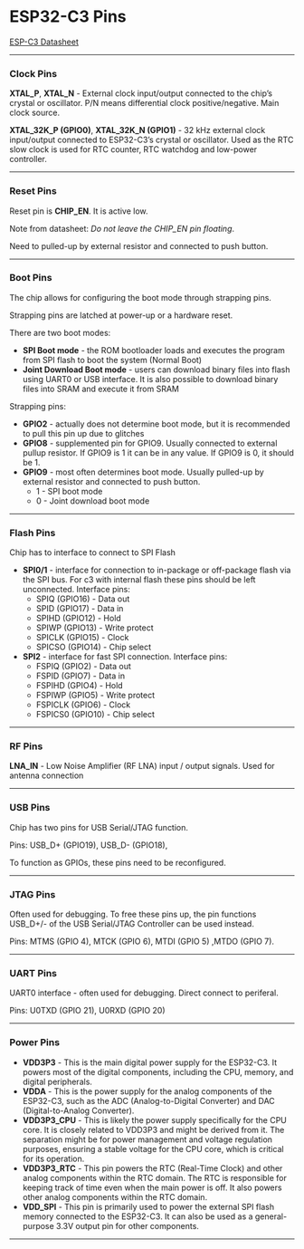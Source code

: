 # ESP32-C3 Pins

[ESP-C3 Datasheet](https://www.espressif.com/sites/default/files/documentation/esp32-c3_datasheet_en.pdf)

------

### Clock Pins

**XTAL_P**, **XTAL_N** - External clock input/output connected to the chip’s crystal or oscillator. P/N means differential clock positive/negative. Main clock source.

**XTAL_32K_P (GPIO0)**, **XTAL_32K_N (GPIO1)** - 32 kHz external clock input/output connected to ESP32-C3’s crystal or oscillator. Used as the RTC slow clock is used for RTC counter, RTC watchdog and low-power controller.

------

### Reset Pins

Reset pin is **CHIP_EN**. It is active low. 

Note from datasheet: *Do not leave the CHIP_EN pin floating*. 

Need to pulled-up by external resistor and connected to push button.  

------

### Boot Pins

The chip allows for configuring the boot mode through strapping pins.

Strapping pins are latched at power-up or a hardware reset.

There are two boot modes:

- **SPI Boot mode** - the ROM bootloader loads and executes the program from SPI flash to boot the system (Normal Boot)
- **Joint Download Boot mode** - users can download binary files into flash using UART0 or USB interface. It is also possible to download binary files into SRAM and execute it from SRAM

Strapping pins:

- **GPIO2** - actually does not determine boot mode, but it is recommended to pull
  this pin up due to glitches
- **GPIO8** - supplemented pin for GPIO9. Usually connected to external pullup resistor. If GPIO9 is 1 it can be in any value. If GPIO9 is 0, it should be 1.
- **GPIO9** - most often determines boot mode. Usually pulled-up by external resistor and connected to push button.
  - 1 - SPI boot mode
  - 0 - Joint download boot mode

------

### Flash Pins

Chip has to interface to connect to SPI Flash

- **SPI0/1** - interface for connection to in-package or off-package flash via the SPI bus. For c3 with internal flash these pins should be left unconnected. Interface pins:
  - SPIQ (GPIO16) - Data out
  - SPID (GPIO17) - Data in
  - SPIHD (GPIO12) - Hold
  - SPIWP (GPIO13) - Write protect
  - SPICLK (GPIO15) - Clock
  - SPICSO (GPIO14) - Chip select
- **SPI2** - interface for fast SPI connection. Interface pins:
  - FSPIQ (GPIO2) - Data out
  - FSPID (GPIO7) - Data in
  - FSPIHD (GPIO4) - Hold
  - FSPIWP (GPIO5) - Write protect
  - FSPICLK (GPIO6) - Clock
  - FSPICS0 (GPIO10) - Chip select

------

### RF Pins

**LNA_IN** - Low Noise Amplifier (RF LNA) input / output signals. Used for antenna connection

------

### USB Pins

Chip has two pins for USB Serial/JTAG function. 

Pins: USB_D+ (GPIO19), USB_D- (GPIO18),

To function as GPIOs, these pins need to be reconfigured. 

------

### JTAG Pins

Often used for debugging. To free these pins up, the pin functions USB_D+/- of the USB Serial/JTAG Controller can be used instead.

Pins: MTMS (GPIO 4), MTCK (GPIO 6), MTDI (GPIO 5) ,MTDO (GPIO 7).

------

### UART Pins

UART0 interface - often used for debugging. Direct connect to periferal. 

Pins: U0TXD (GPIO 21), U0RXD (GPIO 20)

------

### Power Pins

- **VDD3P3** - This is the main digital power supply for the ESP32-C3. It powers most of the digital components, including the CPU, memory, and digital peripherals.
- **VDDA** - This is the power supply for the analog components of the ESP32-C3, such as the ADC (Analog-to-Digital Converter) and DAC (Digital-to-Analog Converter).
- **VDD3P3_CPU** - This is likely the power supply specifically for the CPU core. It is closely related to VDD3P3 and might be derived from it. The separation might be for power management and voltage regulation purposes, ensuring a stable voltage for the CPU core, which is critical for its operation.
- **VDD3P3_RTC** - This pin powers the RTC (Real-Time Clock) and other analog components within the RTC domain. The RTC is responsible for keeping track of time even when the main power is off. It also powers other analog components within the RTC domain.
- **VDD_SPI** - This pin is primarily used to power the external SPI flash memory connected to the ESP32-C3. It can also be used as a general-purpose 3.3V output pin for other components.

------

